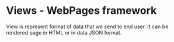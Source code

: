 Views - WebPages framework
===

View is represent format of data that we send to end user. It can be rendered page in HTML or in data JSON format.
